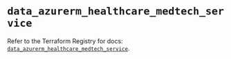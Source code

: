 # `data_azurerm_healthcare_medtech_service`

Refer to the Terraform Registry for docs: [`data_azurerm_healthcare_medtech_service`](https://registry.terraform.io/providers/hashicorp/azurerm/3.111.0/docs/data-sources/healthcare_medtech_service).
